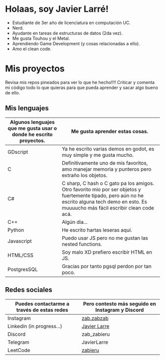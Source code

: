# Holaas, soy Javier Larré!
- Estudiante de 3er año de licenciatura en computación UC.
- Nerd.
- Ayudante en tareas de estructuras de datos (2da vez).
- Me gusta Touhou y el Metal.
- Aprendiendo Game Development (y cosas relacionadas a ello).
- Amo el clean code.

# Mis proyectos
Revisa mis repos pineados para ver lo que he hecho!!!! Criticar y comenta mi código todo lo que quieras para que pueda aprender y sacar algo bueno de ello.

## Mis lenguajes

| Algunos lenguajes que me gusta usar o donde he escrito proyectos. | Me gusta aprender estas cosas. |
| ------------- | ------------- |
| GDscript | Ya he escrito varias demos en godot, es muy simple y me gusta mucho. |
| C | Definitivamente uno de mis favoritos, amo manejar memoria y punteros pero extraño los objetos. |
| C# | C sharp, C hash o C gato pa los amigos. Otro favorito mio por ser objetos y fuertemente tipado, pero aún no he escrito alguna tech demo en esto. Es muuuucho más fácil escribir clean code acá. |
| C++ | Algún dia... |
| Python | He escrito hartas leseras aquí. |
| Javascript | Puedo usar JS pero no me gustan las nested functions. |
| HTML/CSS | Soy malo XD prefiero escribir HTML en JS. |
| PostgresSQL | Gracias por tanto pgsql perdon por tan poco. |

## Redes sociales

| Puedes contactarme a través de estas redes | Pero contesto más seguido en Instagram y Discord |
| ------------- | ------------- |
| Instagram | [zab.zabzab](https://www.instagram.com/zab.zabzab/) |
| Linkedin (in progress...) | [Javier Larre](https://www.linkedin.com/in/javier-larre-57aaa82bb/) |
| Discord | zab_zabieru |
| Telegram | JavierLarre | 
| LeetCode | [zabieru](https://leetcode.com/u/zabieru/)
